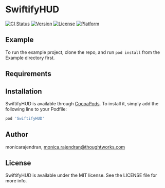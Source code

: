 # SwiftifyHUD

[![CI Status](https://img.shields.io/travis/monicarajendran/SwiftifyHUD.svg?style=flat)](https://travis-ci.org/monicarajendran/SwiftifyHUD)
[![Version](https://img.shields.io/cocoapods/v/SwiftifyHUD.svg?style=flat)](https://cocoapods.org/pods/SwiftifyHUD)
[![License](https://img.shields.io/cocoapods/l/SwiftifyHUD.svg?style=flat)](https://cocoapods.org/pods/SwiftifyHUD)
[![Platform](https://img.shields.io/cocoapods/p/SwiftifyHUD.svg?style=flat)](https://cocoapods.org/pods/SwiftifyHUD)

## Example

To run the example project, clone the repo, and run `pod install` from the Example directory first.

## Requirements

## Installation

SwiftifyHUD is available through [CocoaPods](https://cocoapods.org). To install
it, simply add the following line to your Podfile:

```ruby
pod 'SwiftifyHUD'
```

## Author

monicarajendran, monica.rajendran@thoughtworks.com

## License

SwiftifyHUD is available under the MIT license. See the LICENSE file for more info.
